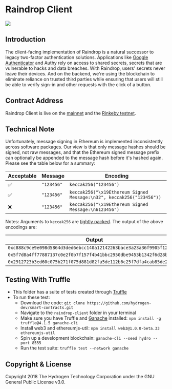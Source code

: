 # Raindrop Client
<img src="https://www.hydrogenplatform.com/images/logo_hydro.png">

## Introduction
The client-facing implementation of Raindrop is a natural successor to legacy two-factor authentication solutions. Applications like [Google Authenticator](https://en.wikipedia.org/wiki/Google_Authenticator) and Authy rely on access to shared secrets, secrets that are vulnerable to hacks and data breaches. With Raindrop, users' secrets never leave their devices. And on the backend, we're using the blockchain to eliminate reliance on trusted third parties while ensuring that users will still be able to verify sign-in and other requests with the click of a button.

## Contract Address
Raindrop Client is live on the [mainnet](https://etherscan.io/address/0x1f6e6af195376fb39bb7fede37aa5fb28ac12b44) and the [Rinkeby testnet](https://rinkeby.etherscan.io/address/0x8244252916900aece14a180f067e52d42ecb7d41).

## Technical Note
Unfortunately, message signing in Ethereum is implemented inconsistently across software packages. Our view is that only message hashes should be signed, not raw messages, and that the Ethereum signed message prefix can optionally be appended to the message hash before it's hashed again. Please see the table below for a summary:

| Acceptable         	| Message  	  | Encoding                                                              |
|--------------------	|----------	  |---------------------------------------------------------------------  |
| :white_check_mark: 	| `"123456"` 	| `keccak256("123456")`                                                 |
| :white_check_mark: 	| `"123456"` 	| `keccak256("\x19Ethereum Signed Message:\n32", keccak256("123456"))`  |
| :x:                	| `"123456"` 	| `keccak256("\x19Ethereum Signed Message:\n6123456")`	                |

Notes: Arguments to `keccak256` are [tightly packed](https://solidity.readthedocs.io/en/latest/search.html?q=tightly+packed). The output of the above encodings are:

| Output                                                                |
|---------------------------------------------------------------------- |
| `0xc888c9ce9e098d5864d3ded6ebcc140a12142263bace3a23a36f9905f12bd64a`  |
| `0x5f7d8a4ff77887137c0e2f0b7f157f4b41bbc2950dbe9453b1342f6d28b820cd`  |
| `0x2912723b3ed60c075b271f075d881d82fa5de112b6c25f7dfa4cab85de25045a`  |

## Testing With Truffle
- This folder has a suite of tests created through [Truffle](https://github.com/trufflesuite/truffle)
- To run these test:
  - Download the code: `git clone https://github.com/hydrogen-dev/smart-contracts.git`
  - Navigate to the `raindrop-client` folder in your terminal
  - Make sure you have Truffle and [Ganache](https://github.com/trufflesuite/ganache-cli) installed: `npm install -g truffle@4.1.5 ganache-cli`
  - Install web3 and ethereumjs-util: `npm install web3@1.0.0-beta.33 ethereumjs-util`
  - Spin up a development blockchain: `ganache-cli --seed hydro --port 8555`
  - Run the test suite: `truffle test --network ganache`

## Copyright & License
Copyright 2018 The Hydrogen Technology Corporation under the GNU General Public License v3.0.
